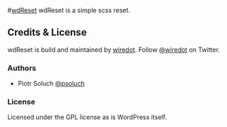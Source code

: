 #[wdReset](http://wiredot.com)
wdReset is a simple scss reset.

## Credits & License
wdReset is build and maintained by [wiredot](http://wiredot.com). Follow [@wiredot](http://twitter.com/wiredot) on Twitter.

### Authors
* Piotr Soluch [@psoluch](http://twitter.com/psoluch)


### License
Licensed under the GPL license as is WordPress itself.
